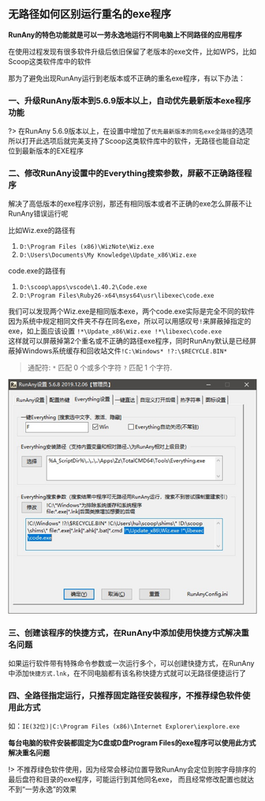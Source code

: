## 无路径如何区别运行重名的exe程序

**RunAny的特色功能就是可以一劳永逸地运行不同电脑上不同路径的应用程序**

在使用过程发现有很多软件升级后依旧保留了老版本的exe文件，比如WPS，比如Scoop这类软件库中的软件

那为了避免出现RunAny运行到老版本或不正确的重名exe程序，有以下办法：

### 一、升级RunAny版本到5.6.9版本以上，自动优先最新版本exe程序功能

?> 在RunAny 5.6.9版本以上，在设置中增加了`优先最新版本的同名exe全路径`的选项  
所以打开此选项后就完美支持了Scoop这类软件库中的软件，无路径也能自动定位到最新版本的EXE程序

### 二、修改RunAny设置中的Everything搜索参数，屏蔽不正确路径程序

解决了高低版本的exe程序识别，那还有相同版本或者不正确的exe怎么屏蔽不让RunAny错误运行呢

比如Wiz.exe的路径有  
1. `D:\Program Files (x86)\WizNote\Wiz.exe`
2. `D:\Users\Documents\My Knowledge\Update_x86\Wiz.exe`

code.exe的路径有  
1. `D:\scoop\apps\vscode\1.40.2\Code.exe`
2. `D:\Program Files\Ruby26-x64\msys64\usr\libexec\code.exe`

我们可以发现两个Wiz.exe是相同版本exe，两个code.exe实际是完全不同的软件  
因为系统中规定相同文件夹不存在同名exe，所以可以用感叹号`!`来屏蔽掉指定的exe，如上面应该设置
`!*\Update_x86\Wiz.exe !*\libexec\code.exe`  
这样就可以屏蔽掉第2个重名或不正确的路径exe程序，同时RunAny默认是已经屏蔽掉Windows系统缓存和回收站文件`!C:\Windows* !?:\$RECYCLE.BIN*`

> 通配符: `*` 匹配 0 个或多个字符  `?` 匹配 1 个字符.

![RunAny的Everything设置](/assets/images/RunAny的Everything设置.jpg)

### 三、创建该程序的快捷方式，在RunAny中添加使用快捷方式解决重名问题

如果运行软件带有特殊命令参数或一次运行多个，可以创建快捷方式，在RunAny中添加`快捷方式.lnk`，在不同电脑都有该名称快捷方式就可以无路径便捷运行了

### 四、全路径指定运行，只推荐固定路径安装程序，不推荐绿色软件使用此方式

如：`IE(32位)|C:\Program Files (x86)\Internet Explorer\iexplore.exe`

**每台电脑的软件安装都固定为C盘或D盘Program Files的exe程序可以使用此方式解决重名问题**  

!> 不推荐绿色软件使用，因为经常会移动位置导致RunAny会定位到按字母排序的最后盘符和目录的exe程序，可能运行到其他同名exe，
而且经常修改配置也就达不到“一劳永逸”的效果
